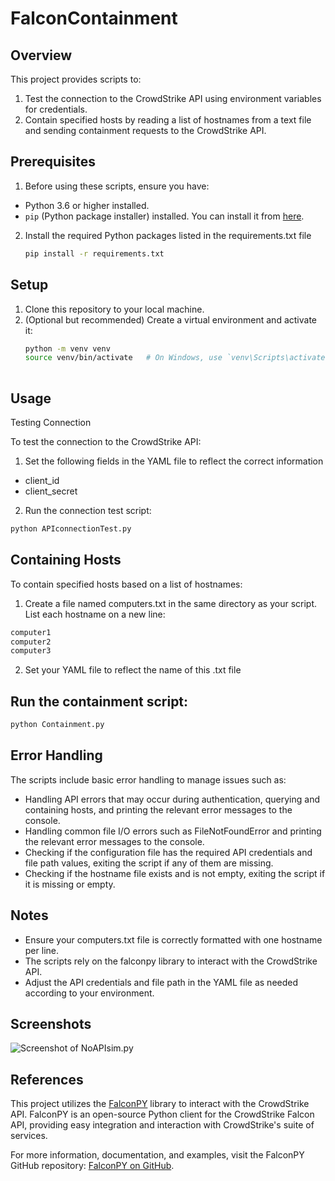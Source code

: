 # FalconContainment

## Overview

This project provides scripts to:
1. Test the connection to the CrowdStrike API using environment variables for credentials.
2. Contain specified hosts by reading a list of hostnames from a text file and sending containment requests to the CrowdStrike API.

## Prerequisites

1. Before using these scripts, ensure you have:
- Python 3.6 or higher installed.
- `pip` (Python package installer) installed. You can install it from [here](https://pip.pypa.io/en/stable/installation/).

2. Install the required Python packages listed in the requirements.txt file
   ```bash
   pip install -r requirements.txt

## Setup

1. Clone this repository to your local machine.
2. (Optional but recommended) Create a virtual environment and activate it:
   ```bash
   python -m venv venv
   source venv/bin/activate   # On Windows, use `venv\Scripts\activate`
  
## Usage
Testing Connection

To test the connection to the CrowdStrike API:

1. Set the following fields in the YAML file to reflect the correct information
- client_id
- client_secret

2. Run the connection test script:

```bash
python APIconnectionTest.py
```

## Containing Hosts
To contain specified hosts based on a list of hostnames:
1. Create a file named computers.txt in the same directory as your script. List each hostname on a new line:
```bash
computer1
computer2
computer3
```

2. Set your YAML file to reflect the name of this .txt file 

## Run the containment script:
```bash
python Containment.py
```

## Error Handling
The scripts include basic error handling to manage issues such as:
- Handling API errors that may occur during authentication, querying and containing hosts, and printing the relevant error messages to the console.
- Handling common file I/O errors such as FileNotFoundError and printing the relevant error messages to the console.
- Checking if the configuration file has the required API credentials and file path values, exiting the script if any of them are missing.
- Checking if the hostname file exists and is not empty, exiting the script if it is missing or empty.

## Notes
- Ensure your computers.txt file is correctly formatted with one hostname per line.
- The scripts rely on the falconpy library to interact with the CrowdStrike API.
- Adjust the API credentials and file path in the YAML file as needed according to your environment. 

## Screenshots

![Screenshot of NoAPIsim.py](https://i.imgur.com/m8bBV0m.png "NoAPIsim.py")


  ## References

This project utilizes the [FalconPY](https://github.com/CrowdStrike/falconpy) library to interact with the CrowdStrike API. FalconPY is an open-source Python client for the CrowdStrike Falcon API, providing easy integration and interaction with CrowdStrike's suite of services.

For more information, documentation, and examples, visit the FalconPY GitHub repository: [FalconPY on GitHub](https://github.com/CrowdStrike/falconpy).
